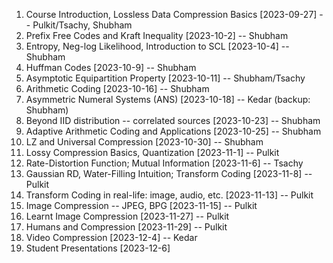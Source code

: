 1. Course Introduction, Lossless Data Compression Basics  [2023-09-27] -- Pulkit/Tsachy, Shubham
2. Prefix Free Codes and Kraft Inequality [2023-10-2] -- Shubham
3. Entropy, Neg-log Likelihood, Introduction to SCL [2023-10-4] -- Shubham
4. Huffman Codes [2023-10-9] -- Shubham
5. Asymptotic Equipartition Property [2023-10-11] -- Shubham/Tsachy
6. Arithmetic Coding [2023-10-16] -- Shubham
7. Asymmetric Numeral Systems (ANS) [2023-10-18] -- Kedar (backup: Shubham)
8. Beyond IID distribution -- correlated sources [2023-10-23] -- Shubham
9. Adaptive Arithmetic Coding and Applications [2023-10-25] -- Shubham
10. LZ and Universal Compression [2023-10-30] -- Shubham
11. Lossy Compression Basics, Quantization [2023-11-1] -- Pulkit
12. Rate-Distortion Function; Mutual Information [2023-11-6] -- Tsachy
13. Gaussian RD, Water-Filling Intuition; Transform Coding [2023-11-8] -- Pulkit
14. Transform Coding in real-life: image, audio, etc. [2023-11-13] -- Pulkit
15. Image Compression -- JPEG, BPG [2023-11-15] -- Pulkit
16. Learnt Image Compression [2023-11-27] -- Pulkit
17. Humans and Compression [2023-11-29] -- Pulkit
18. Video Compression [2023-12-4] -- Kedar 
19. Student Presentations [2023-12-6]